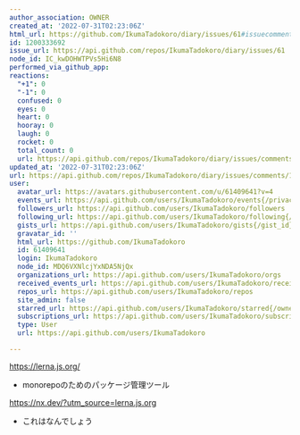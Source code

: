 ```yaml
---
author_association: OWNER
created_at: '2022-07-31T02:23:06Z'
html_url: https://github.com/IkumaTadokoro/diary/issues/61#issuecomment-1200333692
id: 1200333692
issue_url: https://api.github.com/repos/IkumaTadokoro/diary/issues/61
node_id: IC_kwDOHWTPVs5Hi6N8
performed_via_github_app: 
reactions:
  "+1": 0
  "-1": 0
  confused: 0
  eyes: 0
  heart: 0
  hooray: 0
  laugh: 0
  rocket: 0
  total_count: 0
  url: https://api.github.com/repos/IkumaTadokoro/diary/issues/comments/1200333692/reactions
updated_at: '2022-07-31T02:23:06Z'
url: https://api.github.com/repos/IkumaTadokoro/diary/issues/comments/1200333692
user:
  avatar_url: https://avatars.githubusercontent.com/u/61409641?v=4
  events_url: https://api.github.com/users/IkumaTadokoro/events{/privacy}
  followers_url: https://api.github.com/users/IkumaTadokoro/followers
  following_url: https://api.github.com/users/IkumaTadokoro/following{/other_user}
  gists_url: https://api.github.com/users/IkumaTadokoro/gists{/gist_id}
  gravatar_id: ''
  html_url: https://github.com/IkumaTadokoro
  id: 61409641
  login: IkumaTadokoro
  node_id: MDQ6VXNlcjYxNDA5NjQx
  organizations_url: https://api.github.com/users/IkumaTadokoro/orgs
  received_events_url: https://api.github.com/users/IkumaTadokoro/received_events
  repos_url: https://api.github.com/users/IkumaTadokoro/repos
  site_admin: false
  starred_url: https://api.github.com/users/IkumaTadokoro/starred{/owner}{/repo}
  subscriptions_url: https://api.github.com/users/IkumaTadokoro/subscriptions
  type: User
  url: https://api.github.com/users/IkumaTadokoro

---
```

https://lerna.js.org/

- monorepoのためのパッケージ管理ツール

https://nx.dev/?utm_source=lerna.js.org

- これはなんでしょう
